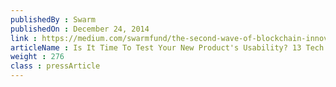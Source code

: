 ```yaml
---
publishedBy : Swarm
publishedOn : December 24, 2014
link : https://medium.com/swarmfund/the-second-wave-of-blockchain-innovation-270e6daff3f5
articleName : Is It Time To Test Your New Product's Usability? 13 Tech Experts Weigh In
weight : 276 
class : pressArticle
---
```

